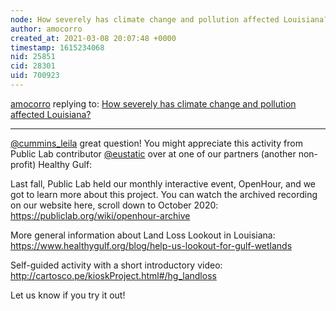 ```yaml
---
node: How severely has climate change and pollution affected Louisiana?
author: amocorro
created_at: 2021-03-08 20:07:48 +0000
timestamp: 1615234068
nid: 25851
cid: 28301
uid: 700923
---
```




[amocorro](../profile/amocorro) replying to: [How severely has climate change and pollution affected Louisiana?](../notes/cummins_leila/03-05-2021/how-severely-has-climate-change-and-pollution-affected-louisiana)

----
[@cummins_leila](/profile/cummins_leila) great question! You might appreciate this activity from Public Lab contributor [@eustatic](/profile/eustatic) over at one of our partners (another non-profit) Healthy Gulf:

Last fall, Public Lab held our monthly interactive event, OpenHour, and we got to learn more about this project. You can watch the archived recording on our website here, scroll down to October 2020: https://publiclab.org/wiki/openhour-archive

More general information about Land Loss Lookout in Louisiana:
https://www.healthygulf.org/blog/help-us-lookout-for-gulf-wetlands

Self-guided activity with a short introductory video: 
http://cartosco.pe/kioskProject.html#/hg_landloss

Let us know if you try it out!


